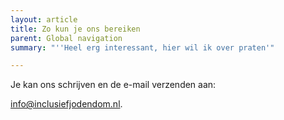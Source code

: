 ```yaml
---
layout: article
title: Zo kun je ons bereiken
parent: Global navigation
summary: "''Heel erg interessant, hier wil ik over praten'"

---
```

Je kan ons schrijven en de e-mail verzenden aan:

[info@inclusiefjodendom.nl](mailto:info@inclusiefjodendom.nl).